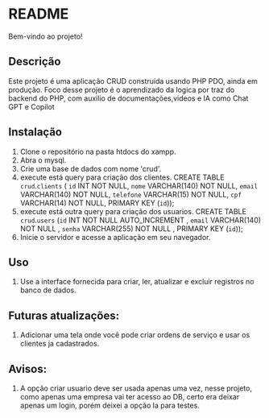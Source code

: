 # README

Bem-vindo ao projeto!

## Descrição

Este projeto é uma aplicação CRUD construída usando PHP PDO, ainda em produção.
Foco desse projeto é o aprendizado da logica por traz do backend do PHP, com auxilio de documentações,videos e IA como Chat GPT e Copilot

## Instalação

1. Clone o repositório na pasta htdocs do xampp.
2. Abra o mysql.
3. Crie uma base de dados com nome 'crud'.
4. execute está query para criação dos clientes.
CREATE TABLE `crud`.`clients` ( `id` INT NOT NULL, `nome` VARCHAR(140) NOT NULL, `email` VARCHAR(140) NOT NULL, `telefone` VARCHAR(15) NOT NULL, `cpf` VARCHAR(14) NOT NULL, PRIMARY KEY (`id`));
4. execute está outra query para criação dos usuarios.
CREATE TABLE `crud`.`users` (`id` INT NOT NULL AUTO_INCREMENT , `email` VARCHAR(140) NOT NULL , `senha` VARCHAR(255) NOT NULL , PRIMARY KEY (`id`));
5. Inicie o servidor e acesse a aplicação em seu navegador.


## Uso

1. Use a interface fornecida para criar, ler, atualizar e excluir registros no banco de dados.

## Futuras atualizações:

1. Adicionar uma tela onde você pode criar ordens de serviço e usar os clientes ja cadastrados.

## Avisos:

1. A opção criar usuario deve ser usada apenas uma vez, nesse projeto, como apenas uma empresa vai ter acesso ao DB, certo era deixar apenas um login,
porém deixei a opção la para testes. 

